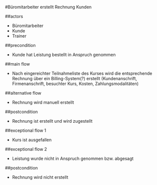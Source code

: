 #Büromitarbeiter erstellt Rechnung Kunden

##actors
- Büromitarbeiter
- Kunde
- Trainer

##precondition
- Kunde hat Leistung bestellt in Anspruch genommen

##main flow
- Nach eingereichter Teilnahmeliste des Kurses wird die entsprechende Rechnung über ein Billing-System(?) erstellt (Kundenanschrift, Firmenanschrift, besuchter Kurs, Kosten, Zahlungsmodalitäten)

##alternative flow
- Rechnung wird manuell erstellt

##postcondition
- Rechnung ist erstellt und wird zugestellt

##exceptional flow 1
- Kurs ist ausgefallen

##exceptional flow 2
- Leistung wurde nicht in Anspruch genommen bzw. abgesagt

##postcondition
- Rechnung wird nicht erstellt
